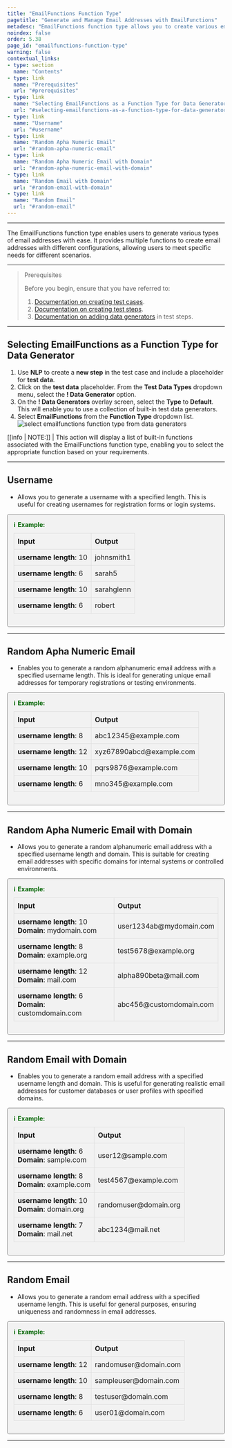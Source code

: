 ```yaml
---
title: "EmailFunctions Function Type"
pagetitle: "Generate and Manage Email Addresses with EmailFunctions"
metadesc: "EmailFunctions function type allows you to create various email addresses with ease. Learn to generate usernames, random emails, and domain-specific emails."
noindex: false
order: 5.38
page_id: "emailfunctions-function-type"
warning: false
contextual_links:
- type: section
  name: "Contents"
- type: link
  name: "Prerequisites"
  url: "#prerequisites"
- type: link
  name: "Selecting EmailFunctions as a Function Type for Data Generator"
  url: "#selecting-emailfunctions-as-a-function-type-for-data-generator"
- type: link
  name: "Username"
  url: "#username"
- type: link
  name: "Random Apha Numeric Email"
  url: "#random-apha-numeric-email"
- type: link
  name: "Random Apha Numeric Email with Domain"
  url: "#random-apha-numeric-email-with-domain"
- type: link
  name: "Random Email with Domain"
  url: "#random-email-with-domain"
- type: link
  name: "Random Email"
  url: "#random-email"
---
```


---

The EmailFunctions function type enables users to generate various types of email addresses with ease. It provides multiple functions to create email addresses with different configurations, allowing users to meet specific needs for different scenarios.

---

> <p id="prerequisites">Prerequisites</p>
>
> Before you begin, ensure that you have referred to:
> 1. [Documentation on creating test cases](https://testsigma.com/docs/test-cases/manage/add-edit-delete/#create-test-case).
> 2. [Documentation on creating test steps](https://testsigma.com/docs/test-cases/create-test-steps/overview/).
> 3. [Documentation on adding data generators](https://testsigma.com/docs/test-data/types/data-generator/#add-data-generators-in-test-steps) in test steps.

---

## **Selecting EmailFunctions as a Function Type for Data Generator**

1. Use **NLP** to create a **new step** in the test case and include a placeholder for **test data**.
2. Click on the **test data** placeholder. From the **Test Data Types** dropdown menu, select the **! Data Generator** option.
3. On the **! Data Generators** overlay screen, select the **Type** to **Default**. This will enable you to use a collection of built-in test data generators.
4. Select **EmailFunctions** from the **Function Type** dropdown list. ![select emailfunctions function type from data generators](https://s3.amazonaws.com/static-docs.testsigma.com/new_images/projects/applications/emailfunctions_functiontype_dg.gif)

[[info | NOTE:]]
| This action will display a list of built-in functions associated with the EmailFunctions function type, enabling you to select the appropriate function based on your requirements.

---

## **Username**

- Allows you to generate a username with a specified length. This is useful for creating usernames for registration forms or login systems.

<style>
  .example-container {
    border: 1px solid #ccc;
    border-radius: 8px;
    padding: 1em;
    margin: 1em 0;
    background-color: #f9f9f9;
  }
  .example-title {
    color: #2d572c;
    font-weight: bold;
    display: flex;
    align-items: center;
    margin-bottom: 0.5em;
  }
  .example-title span {
    margin-right: 0.5em;
  }
  .example-table {
    width: 100%;
    border-collapse: collapse;
  }
  .example-table th, .example-table td {
    border: 1px solid #ddd;
    padding: 0.5em;
    text-align: left;
  }
  .example-table th {
    background-color: #f2f2f2;
  }
</style>

<div class="example-container">
  <div class="example-title">
    <span>ℹ️</span>Example:
  </div>
  <table class="example-table">
    <thead>
      <tr>
        <th>Input</th>
        <th>Output</th>
      </tr>
    </thead>
    <tbody>
    <tr>
      <td><b>username length</b>: 10</td>
      <td>johnsmith1</td>
    </tr>
    <tr>
      <td><b>username length</b>: 6</td>
      <td>sarah5</td>
    </tr>
    <tr>
      <td><b>username length</b>: 10</td>
      <td>sarahglenn</td>
    </tr>
    <tr>
      <td><b>username length</b>: 6</td>
      <td>robert</td>
    </tr>
    </tbody>
  </table>
</div>

---

## **Random Apha Numeric Email**

- Enables you to generate a random alphanumeric email address with a specified username length. This is ideal for generating unique email addresses for temporary registrations or testing environments.

<style>
  .example-container {
    border: 1px solid gray;
    border-radius: 4px;
    padding: 0.5em;
    margin: 0.5em 0;
    background-color: #f2f2f2;
  }
  .example-title {
    color: darkgreen;
    font-weight: bold;
    display: flex;
    align-items: center;
  }
  .example-title span {
    margin-right: 5px;
  }
  .example-table {
    width: 100%;
    border-collapse: collapse;
    margin-top: 10px;
  }
  .example-table th, .example-table td {
    border: 1px solid #ddd;
    padding: 8px;
    text-align: left;
  }
  .example-table th {
    background-color: #f2f2f2;
  }
</style>

<div class="example-container">
  <div class="example-title">
    <span>ℹ️</span> Example:
  </div>
  <table class="example-table">
    <thead>
      <tr>
        <th>Input</th>
        <th>Output</th>
      </tr>
    </thead>
    <tbody>
      <tr>
        <td><b>username length</b>: 8</td>
        <td>abc12345@example.com</td>
      </tr>
      <tr>
        <td><b>username length</b>: 12</td>
        <td>xyz67890abcd@example.com</td>
      </tr>
      <tr>
        <td><b>username length</b>: 10</td>
        <td>pqrs9876@example.com</td>
      </tr>
      <tr>
        <td><b>username length</b>: 6</td>
        <td>mno345@example.com</td>
      </tr>
    </tbody>
  </table>
</div>

---

## **Random Apha Numeric Email with Domain**

- Allows you to generate a random alphanumeric email address with a specified username length and domain. This is suitable for creating email addresses with specific domains for internal systems or controlled environments.

<style>
  .example-container {
    border: 1px solid gray;
    border-radius: 4px;
    padding: 1em;
    margin: 1em 0;
    background-color: #f2f2f2;
    overflow: auto; /* Ensures container expands to fit content */
  }
  .example-title {
    color: darkgreen;
    font-weight: bold;
    display: flex;
    align-items: center;
    margin-bottom: 0.5em; /* Added margin bottom for spacing */
  }
  .example-title span {
    margin-right: 5px;
  }
  .example-table {
    width: 100%;
    border-collapse: collapse;
    margin-top: 10px;
  }
  .example-table th, .example-table td {
    border: 1px solid #ddd;
    padding: 8px;
    text-align: left;
  }
  .example-table th {
    background-color: #f2f2f2;
  }
</style>

<div class="example-container">
  <div class="example-title">
    <span>ℹ️</span> Example:
  </div>
  <table class="example-table">
    <thead>
      <tr>
        <th>Input</th>
        <th>Output</th>
      </tr>
    </thead>
    <tbody>
      <tr>
        <td><b>username length</b>: 10<br><b>Domain</b>: mydomain.com</td>
        <td>user1234ab@mydomain.com</td>
      </tr>
      <tr>
        <td><b>username length</b>: 8<br><b>Domain</b>: example.org</td>
        <td>test5678@example.org</td>
      </tr>
      <tr>
        <td><b>username length</b>: 12<br><b>Domain</b>: mail.com</td>
        <td>alpha890beta@mail.com</td>
      </tr>
      <tr>
        <td><b>username length</b>: 6<br><b>Domain</b>: customdomain.com</td>
        <td>abc456@customdomain.com</td>
      </tr>
    </tbody>
  </table>
</div>

---

## **Random Email with Domain**

- Enables you to generate a random email address with a specified username length and domain. This is useful for generating realistic email addresses for customer databases or user profiles with specified domains.

<style>
  .example-container {
    border: 1px solid gray;
    border-radius: 4px;
    padding: 1em;
    margin: 1em 0;
    background-color: #f2f2f2;
    overflow: auto; /* Ensures container expands to fit content */
  }
  .example-title {
    color: darkgreen;
    font-weight: bold;
    display: flex;
    align-items: center;
    margin-bottom: 0.5em; /* Added margin bottom for spacing */
  }
  .example-title span {
    margin-right: 5px;
  }
  .example-table {
    width: 100%;
    border-collapse: collapse;
    margin-top: 10px;
  }
  .example-table th, .example-table td {
    border: 1px solid #ddd;
    padding: 8px;
    text-align: left;
  }
  .example-table th {
    background-color: #f2f2f2;
  }
</style>

<div class="example-container">
  <div class="example-title">
    <span>ℹ️</span> Example:
  </div>
  <table class="example-table">
    <thead>
      <tr>
        <th>Input</th>
        <th>Output</th>
      </tr>
    </thead>
    <tbody>
      <tr>
        <td><b>username length</b>: 6<br><b>Domain</b>: sample.com</td>
        <td>user12@sample.com</td>
      </tr>
      <tr>
        <td><b>username length</b>: 8<br><b>Domain</b>: example.com</td>
        <td>test4567@example.com</td>
      </tr>
      <tr>
        <td><b>username length</b>: 10<br><b>Domain</b>: domain.org</td>
        <td>randomuser@domain.org</td>
      </tr>
      <tr>
        <td><b>username length</b>: 7<br><b>Domain</b>: mail.net</td>
        <td>abc1234@mail.net</td>
      </tr>
    </tbody>
  </table>
</div>

---

## **Random Email**

- Allows you to generate a random email address with a specified username length. This is useful for general purposes, ensuring uniqueness and randomness in email addresses.

<style>
  .example-container {
    border: 1px solid gray;
    border-radius: 4px;
    padding: 1em;
    margin: 1em 0;
    background-color: #f2f2f2;
    overflow: auto; /* Ensures container expands to fit content */
  }
  .example-title {
    color: darkgreen;
    font-weight: bold;
    display: flex;
    align-items: center;
    margin-bottom: 0.5em; /* Added margin bottom for spacing */
  }
  .example-title span {
    margin-right: 5px;
  }
  .example-table {
    width: 100%;
    border-collapse: collapse;
    margin-top: 10px;
  }
  .example-table th, .example-table td {
    border: 1px solid #ddd;
    padding: 8px;
    text-align: left;
  }
  .example-table th {
    background-color: #f2f2f2;
  }
</style>

<div class="example-container">
  <div class="example-title">
    <span>ℹ️</span> Example:
  </div>
  <table class="example-table">
    <thead>
      <tr>
        <th>Input</th>
        <th>Output</th>
      </tr>
    </thead>
    <tbody>
      <tr>
        <td><b>username length</b>: 12</td>
        <td>randomuser@domain.com</td>
      </tr>
      <tr>
        <td><b>username length</b>: 10</td>
        <td>sampleuser@domain.com</td>
      </tr>
      <tr>
        <td><b>username length</b>: 8</td>
        <td>testuser@domain.com</td>
      </tr>
      <tr>
        <td><b>username length</b>: 6</td>
        <td>user01@domain.com</td>
      </tr>
    </tbody>
  </table>
</div>

---


